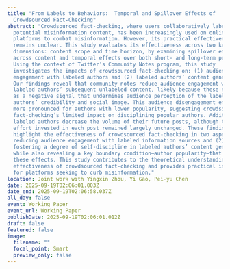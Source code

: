 ```yaml
---
title: "From Labels to Behaviors:  Temporal and Spillover Effects of
  Crowdsourced Fact-Checking"
abstract: "Crowdsourced fact-checking, where users collaboratively label or flag
  potential misinformation content, has been increasingly used on online
  platforms to combat misinformation. However, its practical effectiveness
  remains unclear. This study evaluates its effectiveness across two key
  dimensions: content scope and time horizon, by examining spillover effects
  across content and temporal effects over both short- and long-term periods.
  Using the context of Twitter’s Community Notes program, this study
  investigates the impacts of crowdsourced fact-checking on: (1) audience
  engagement with labeled authors and (2) labeled authors’ content generation.
  Our findings reveal that community notes reduce audience engagement with
  labeled authors’ subsequent unlabeled content, likely because these notes act
  as a negative signal that undermines audience perception of the labeled
  authors’ credibility and social image. This audience disengagement effect is
  more pronounced for authors with lower popularity, suggesting crowdsourced
  fact-checking’s limited impact on disciplining popular authors. Additionally,
  labeled authors decrease the volume of their future posts, although their
  effort invested in each post remained largely unchanged. These findings
  highlight the effectiveness of crowdsourced fact-checking in two aspects: (1)
  reducing audience engagement with labeled information sources and (2)
  fostering a degree of self-discipline in labeled authors’ content generation,
  while also revealing a key boundary condition—author popularity—that shapes
  these effects. This study contributes to the theoretical understanding of the
  effectiveness of crowdsourced fact-checking and provides practical insights
  for platforms seeking to curb misinformation."
location: Joint work with Yingxin Zhou, Yi Gao, Pei-yu Chen
date: 2025-09-19T02:06:01.003Z
date_end: 2025-09-19T02:06:58.037Z
all_day: false
event: Working Paper
event_url: Working Paper
publishDate: 2025-09-19T02:06:01.012Z
draft: false
featured: false
image:
  filename: ""
  focal_point: Smart
  preview_only: false
---
```

